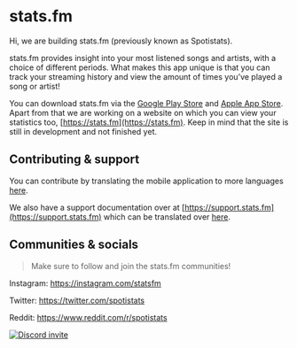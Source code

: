 # stats.fm

Hi, we are building stats.fm (previously known as Spotistats).

stats.fm provides insight into your most listened songs and artists, with a choice of different periods.
What makes this app unique is that you can track your streaming history and view the amount of times you’ve played a song or artist!

You can download stats.fm via the [Google Play Store](https://play.google.com/store/apps/details?id=dev.netlob.spotistats) and [Apple App Store](https://apps.apple.com/nl/app/spotistats-for-spotify/id1526912392).
Apart from that we are working on a website on which you can view your statistics too, [https://stats.fm](https://stats.fm). Keep in mind that the site is still in development and not finished yet.

## Contributing & support

You can contribute by translating the mobile application to more languages [here](https://translate.spotistats.app).

We also have a support documentation over at [https://support.stats.fm](https://support.stats.fm) which can be translated over [here](https://crowdin.com/project/statsfm-support).

## Communities & socials
> Make sure to follow and join the stats.fm communities!

Instagram: https://instagram.com/statsfm

Twitter: https://twitter.com/spotistats

Reddit: https://www.reddit.com/r/spotistats

[![Discord invite](https://invidget.switchblade.xyz/763775648819970068)](https://discord.gg/aV9EtB3)
